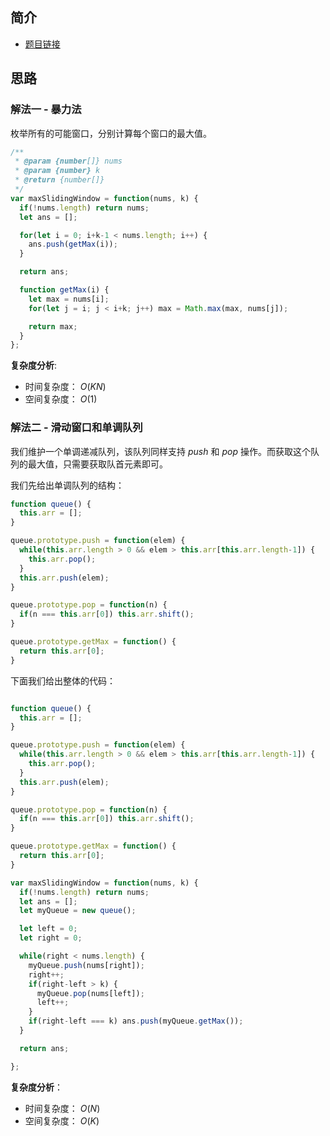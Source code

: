  
 
 
## 简介
- [题目链接](https://leetcode-cn.com/problems/hua-dong-chuang-kou-de-zui-da-zhi-lcof/)

## 思路
### 解法一 - 暴力法
枚举所有的可能窗口，分别计算每个窗口的最大值。

```javascript
/**
 * @param {number[]} nums
 * @param {number} k
 * @return {number[]}
 */
var maxSlidingWindow = function(nums, k) {
  if(!nums.length) return nums;
  let ans = [];

  for(let i = 0; i+k-1 < nums.length; i++) {
    ans.push(getMax(i));
  }

  return ans;

  function getMax(i) {
    let max = nums[i];
    for(let j = i; j < i+k; j++) max = Math.max(max, nums[j]);

    return max;
  }
};
```

**复杂度分析**:
- 时间复杂度： $O(KN)$
- 空间复杂度： $O(1)$


### 解法二 - 滑动窗口和单调队列
我们维护一个单调递减队列，该队列同样支持 $push$ 和 $pop$ 操作。而获取这个队列的最大值，只需要获取队首元素即可。

我们先给出单调队列的结构：
```javascript
function queue() {
  this.arr = [];
}

queue.prototype.push = function(elem) {
  while(this.arr.length > 0 && elem > this.arr[this.arr.length-1]) {
    this.arr.pop();
  }
  this.arr.push(elem);
}

queue.prototype.pop = function(n) {
  if(n === this.arr[0]) this.arr.shift();
}

queue.prototype.getMax = function() {
  return this.arr[0];
}

```

下面我们给出整体的代码：
```javascript

function queue() {
  this.arr = [];
}

queue.prototype.push = function(elem) {
  while(this.arr.length > 0 && elem > this.arr[this.arr.length-1]) {
    this.arr.pop();
  }
  this.arr.push(elem);
}

queue.prototype.pop = function(n) {
  if(n === this.arr[0]) this.arr.shift();
}

queue.prototype.getMax = function() {
  return this.arr[0];
}

var maxSlidingWindow = function(nums, k) {
  if(!nums.length) return nums;
  let ans = [];
  let myQueue = new queue();

  let left = 0;
  let right = 0;

  while(right < nums.length) {
    myQueue.push(nums[right]);
    right++;
    if(right-left > k) {
      myQueue.pop(nums[left]);
      left++;
    }
    if(right-left === k) ans.push(myQueue.getMax());
  }

  return ans;

};
```

**复杂度分析**：
- 时间复杂度： $O(N)$
- 空间复杂度： $O(K)$